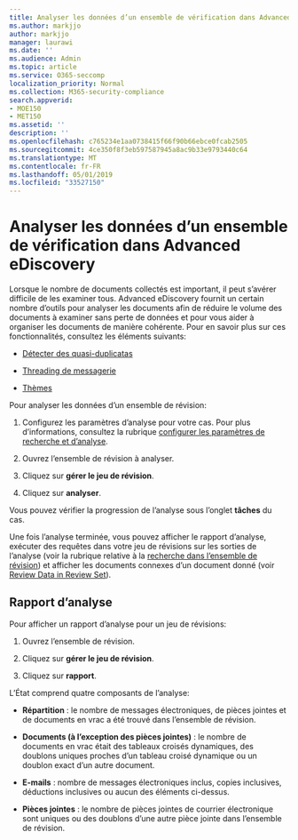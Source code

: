 ```yaml
---
title: Analyser les données d’un ensemble de vérification dans Advanced eDiscovery
ms.author: markjjo
author: markjjo
manager: laurawi
ms.date: ''
ms.audience: Admin
ms.topic: article
ms.service: O365-seccomp
localization_priority: Normal
ms.collection: M365-security-compliance
search.appverid:
- MOE150
- MET150
ms.assetid: ''
description: ''
ms.openlocfilehash: c765234e1aa0738415f66f90b66ebce0fcab2505
ms.sourcegitcommit: 4ce350f8f3eb597587945a8ac9b33e9793440c64
ms.translationtype: MT
ms.contentlocale: fr-FR
ms.lasthandoff: 05/01/2019
ms.locfileid: "33527150"
---
```

# <a name="analyze-data-in-a-review-set-in-advanced-ediscovery"></a>Analyser les données d’un ensemble de vérification dans Advanced eDiscovery

Lorsque le nombre de documents collectés est important, il peut s’avérer difficile de les examiner tous. Advanced eDiscovery fournit un certain nombre d’outils pour analyser les documents afin de réduire le volume des documents à examiner sans perte de données et pour vous aider à organiser les documents de manière cohérente. Pour en savoir plus sur ces fonctionnalités, consultez les éléments suivants:

- [Détecter des quasi-duplicatas](near-duplicates.md)

- [Threading de messagerie](email-threading.md)

- [Thèmes](themes.md)

Pour analyser les données d’un ensemble de révision:

1. Configurez les paramètres d’analyse pour votre cas. Pour plus d’informations, consultez la rubrique [configurer les paramètres de recherche et d’analyse](configure-search-analytics-settings.md).

2. Ouvrez l’ensemble de révision à analyser.

3. Cliquez sur **gérer le jeu de révision**.

4. Cliquez sur **analyser**.

Vous pouvez vérifier la progression de l’analyse sous l’onglet **tâches** du cas.

 Une fois l’analyse terminée, vous pouvez afficher le rapport d’analyse, exécuter des requêtes dans votre jeu de révisions sur les sorties de l’analyse (voir la rubrique relative à la [recherche dans l’ensemble de révision](review-set-search.md)) et afficher les documents connexes d’un document donné (voir [Review Data in Review Set](reviewing-data-in-review-set.md)).

## <a name="analytics-report"></a>Rapport d’analyse

Pour afficher un rapport d’analyse pour un jeu de révisions:

1. Ouvrez l’ensemble de révision.

2. Cliquez sur **gérer le jeu de révision**.

3. Cliquez sur **rapport**.

L’État comprend quatre composants de l’analyse:

- **Répartition** : le nombre de messages électroniques, de pièces jointes et de documents en vrac a été trouvé dans l’ensemble de révision.

- **Documents (à l’exception des pièces jointes)** : le nombre de documents en vrac était des tableaux croisés dynamiques, des doublons uniques proches d’un tableau croisé dynamique ou un doublon exact d’un autre document.

- **E-mails** : nombre de messages électroniques inclus, copies inclusives, déductions inclusives ou aucun des éléments ci-dessus.

- **Pièces jointes** : le nombre de pièces jointes de courrier électronique sont uniques ou des doublons d’une autre pièce jointe dans l’ensemble de révision.